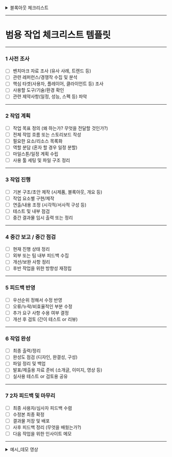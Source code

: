 

<details>
<summary>블록아웃 체크리스트</summary>


---

# 🎯 블록아웃 제작 프로세스 (실수 최소화 + 재미 극대화용)

---

## 🧩 1단계: **레벨 목표 정의 & 콘셉트 확립**

### 🔹 목표

* 이 레벨의 **게임플레이 목적**과 **플레이어 경험 목표**를 명확히 설정

### ✅ 체크리스트

* [ ] 레벨의 기능(예: 전투, 탐험, 추격 등) 정의
* [ ] 플레이어가 느껴야 할 감정/리듬 설정
* [ ] 주요 이벤트/기믹 개요 구상

---

## 🗺️ 2단계: **플로우 다이어그램 & 공간 구조 설계**

### 🔹 목표

* 플레이어의 이동 흐름, 선택지, 길찾기를 도식화해 설계 실수 방지

### ✅ 체크리스트

* [ ] 전체 동선 플로우 차트 작성
* [ ] 메인 루트 & 서브 루트 구분
* [ ] 이벤트 발생 위치 결정
* [ ] 고저차 / 이동기믹 고려

---

## 🧱 3단계: **1차 블록아웃 제작**

### 🔹 목표

* **빠르게**, **기능 위주로**, **단순한 형태로** 전체 구조 구현

### ✅ 체크리스트

* [ ] 기본 경로 구현 (큐브, 플레인 등 사용)
* [ ] 플레이 공간 크기 및 시야 확보 테스트
* [ ] 플레이어 행동(점프, 은신 등) 가능한지 확인
* [ ] 시간당 이동거리 기준 고려

---

## 🎮 4단계: **내부 테스트 및 피드백 수집**

### 🔹 목표

* **루트 직관성, 시선 유도, 공간 재미**를 검증

### ✅ 체크리스트

* [ ] 테스트 플레이 → 녹화 or 메모
* [ ] 잘못 가거나 멈추는 지점 파악
* [ ] 루트 선택의 의미 있는 차이가 있는지 검토
* [ ] 플레이 감정 곡선이 기대한 것과 일치하는지 확인

---

## 🛠️ 5단계: **수정 → 반복**

### 🔹 목표

* 피드백 기반으로 개선 → 반복하며 완성도 향상

### ✅ 체크리스트

* [ ] 재미 없던 공간 → 목적 & 긴장도 부여
* [ ] 헷갈리는 루트 → 유도 강화
* [ ] 이벤트 타이밍 조정
* [ ] 공간 밀도 조절 (지루/답답 방지)

---

## 🏗️ 6단계: **세부기능 삽입 전 검토 (통합 검수)**

### 🔹 목표

* 블록아웃이 **정말로 완성도 있게 구성됐는지** 사전 점검

### ✅ 체크리스트

* [ ] 맵의 시작/끝/전환이 자연스러운가
* [ ] 길이/높이/형태가 플레이어에게 적합한가
* [ ] 서브 경로와 리워드 간의 균형이 있는가
* [ ] 블록아웃만으로도 게임이 재미있는가?

---

## ✨ 7단계: **아트/디자인 팀에 공유 또는 세부화 착수**

### 🔹 목표

* 아트팀 혹은 본인의 디테일 작업을 위한 공유 준비

### ✅ 체크리스트

* [ ] 블록아웃 상태로 피드백 기록 공유
* [ ] 기믹 및 설계 의도 문서화
* [ ] 수정 요청 사항 또는 제안 포인트 명시

---

# 📌 요약: 실수를 줄이는 핵심 전략

| 구간     | 방지할 실수 | 예방법                        |
| ------ | ------ | -------------------------- |
| 1\~2단계 | 목표 부재  | 경험 목표를 먼저 명확히              |
| 3단계    | 공간 오류  | 사이즈 측정 기준을 갖고 진행           |
| 4단계    | 루트 혼란  | 피드백 기반 시선 유도 체크            |
| 5단계    | 반복 안함  | 최소 3회 이상 테스트 & 수정          |
| 6단계    | 마감 착각  | “블록아웃만으로도 재미있다” 확인 전까진 미완성 |

---
</details>


---

#  범용 작업 체크리스트 템플릿



---

### 1 **사전 조사**

* [ ] 벤치마크 자료 조사 (유사 사례, 트렌드 등)
* [ ] 관련 레퍼런스/경쟁작 수집 및 분석
* [ ] 핵심 타겟(사용자, 플레이어, 클라이언트 등) 조사
* [ ] 사용할 도구/기술/환경 확인
* [ ] 관련 제약사항(일정, 성능, 스펙 등) 파악

---

### 2 **작업 계획**

* [ ] 작업 목표 정의 (왜 하는가? 무엇을 전달할 것인가?)
* [ ] 전체 작업 흐름 또는 스토리보드 작성
* [ ] 필요한 요소/리소스 목록화
* [ ] 역할 분담 (혼자 할 경우 일정 분할)
* [ ] 마일스톤/일정 계획 수립
* [ ] 사용 툴 세팅 및 파일 구조 정리

---

### 3 **작업 진행**

* [ ] 기본 구조/초안 제작 (시제품, 블록아웃, 개요 등)
* [ ] 작업 요소별 구현/제작
* [ ] 연출/내용 조정 (시각적/서사적 구성 등)
* [ ] 테스트 및 내부 점검
* [ ] 중간 결과물 임시 출력 또는 정리

---

### 4 **중간 보고 / 중간 점검**

* [ ] 현재 진행 상태 정리
* [ ] 외부 또는 팀 내부 피드백 수집
* [ ] 개선/보완 사항 정리
* [ ] 후반 작업을 위한 방향성 재정립

---

### 5 **피드백 반영**

* [ ] 우선순위 정해서 수정 반영
* [ ] 오류/누락/비효율적인 부분 수정
* [ ] 추가 요구 사항 수용 여부 결정
* [ ] 개선 후 검토 (간이 테스트 or 리뷰)

---

### 6 **작업 완성**

* [ ] 최종 출력/정리
* [ ] 완성도 점검 (디자인, 완결성, 구성)
* [ ] 파일 정리 및 백업
* [ ] 발표/제출용 자료 준비 (소개글, 이미지, 영상 등)
* [ ] 실사용 테스트 or 검토용 공유

---

### 7 **2차 피드백 및 마무리**

* [ ] 최종 사용자/심사자 피드백 수렴
* [ ] 수정본 최종 확정
* [ ] 결과물 저장 및 배포
* [ ] 사후 피드백 정리 (무엇을 배웠는가?)
* [ ] 다음 작업을 위한 인사이트 메모

---



<details>
<summary>예시_데모 영상</summary>

---

## 🎬 게임 데모 영상 제작 체크리스트

---

### ✅ 1. 사전 조사

* [ ] 벤치마크할 게임/트레일러 영상 3\~5개 수집
* [ ] 장르, 톤앤매너 분석 (예: 액션/디스토피아/유머 중심 등)
* [ ] 타겟 유저층 확인 (연령대, 관심도, 취향 등)
* [ ] 경쟁작 영상의 구성 방식/편집 스타일 파악
* [ ] 사용할 엔진/툴 (예: UE5, 프리미어, 다빈치 등) 확인

---

### ✅ 2. 작업 계획

* [ ] 영상 목적 정리 (홍보, 피칭, 테스트용 등)
* [ ] 러닝타임 설정 (보통 1\~3분)
* [ ] 시나리오/스토리보드 작성
* [ ] 필요한 장면 리스트 작성 (컷 단위)
* [ ] 각 장면별 준비 자산 목록화 (레벨, 캐릭터, 이펙트 등)
* [ ] 일정표(마일스톤) 작성

---

### ✅ 3. 작업 진행

* [ ] 영상용 카메라 연출(시네마틱) 세팅
* [ ] 장면별 필요한 애셋 배치 및 애니메이션 적용
* [ ] 조명, 이펙트, 연기/연출 요소 삽입
* [ ] 사운드 효과 및 BGM 기본 삽입
* [ ] 편집 툴에서 컷 편집, 트랜지션, 자막 등 구성
* [ ] 1차 출력용 임시 영상 제작

---

### ✅ 4. 중간 보고

* [ ] 임시 영상 제출
* [ ] 시나리오/톤/구성 피드백 요청
* [ ] 이해관계자(팀원, 멘토, 투자자 등) 대상 피드백 수집
* [ ] 수정 방향 정리 및 문서화

---

### ✅ 5. 피드백

* [ ] 지적사항 반영 우선순위 설정
* [ ] 재촬영/재편집 필요한 구간 정리
* [ ] 음향, 효과, 텍스트, 속도감 등 수정
* [ ] 내러티브 흐름 재정렬 (필요 시)

---

### ✅ 6. 작업 완성

* [ ] 최종 렌더링 및 출력
* [ ] 버전 관리 (최종본 vs 피드백 전본 등)
* [ ] 자막/로고/텍스트 점검
* [ ] 오디오 믹싱 및 밸런스 조정
* [ ] 테스트 상영 (로컬 or 유튜브/링크)

---

### ✅ 7. 2차 피드백

* [ ] 최종 대상자(예: 외부 발표, 심사자) 대상 피드백 수렴
* [ ] 수정 필요 시 예비 버전 준비
* [ ] 전달용 영상 패키징 (썸네일, 소개글, 스틸컷 포함)
* [ ] 배포 채널 결정 (SNS, 유튜브, 발표자료 등)
* [ ] 발표 및 제출

---

</details>

